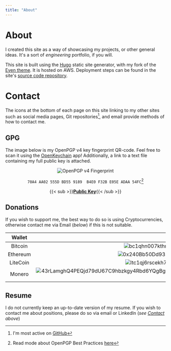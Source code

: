 ```yaml
---
title: "About"
---
```

# About

I created this site as a way of showcasing my projects, or other general
ideas. It's a sort of _engineering_ portfolio, if you will.

This site is built using the [Hugo](https://gohugo.io) static site generator,
with my fork of the [Even theme](https://github.com/bdebyl/hugo-theme-even). It
is hosted on AWS. Deployment steps can be found in the site's [source code
repository](https://github.com/bdebyl/bdebyl-site).

# Contact

The icons at the bottom of each page on this site linking to my other sites
such as social media pages, Git repositories[^1], and email provide methods of
how to contact me.

## GPG

The image below is my OpenPGP v4 key fingerprint QR-code. Feel free to scan it
using the [OpenKeychain](https://www.openkeychain.org/) app! Additionally, a
link to a text file containing my full public key is attached.

<center>

![OpenPGP v4 Fingerprint](/static/img/pubfpr-lrg.png)

`70A4 AA02 555D BD55 9189  B4E0 F32B E05E ADAA 54FC`[^2]

{{< sub >}}[**Public Key**](/static/pubkey.txt){{< /sub >}}
</center>

## Donations

If you wish to support me, the best way to do so is using Cryptocurrencies,
otherwise contact me via Email (_below_) if this is not suitable.

| Wallet   | Code                                                                                                                          |
|:--------:|:-----------------------------------------------------------------------------------------------------------------------------:|
| Bitcoin  | ![bc1qhn007kthn868nwnf6c2k7x7zx0n9ejty4p2ff2](/static/crypto/bitcoin.png)                                                     |
| Ethereum | ![0x240Bb50Dd93F48597Fd2adF59577210D9AfcD2B2](/static/crypto/ethereum.png)                                                    |
| LiteCoin | ![ltc1qj6rscekh7gpagk52psmews5xrylr0625e4zktl](/static/crypto/litecoin.png)                                                   |
| Monero   | ![43rLamghQ4PEQjd79dU67C9hbzkgy4Rbd6YQgBgYY6tLHRuuuoXv9RsTNR4SqBnkaWCSj6N8LPwCMDHKeLRXiRgaRGD49rQ](/static/crypto/monero.png) |

## Resume

I do not currently keep an up-to-date version of my resume. If you wish to
contact me about positions, please do so via email or LinkedIn (_see
[Contact](#contact) above_)

[^1]: I'm most active on [GitHub](https://github.com/bdebyl)
[^2]: Read mode about OpenPGP Best Practices [here](https://www.gnupg.org/gph/en/manual/c14.html)
